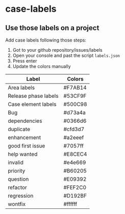 # case-labels

## Use those labels on a project

Add case labels following those steps:

1. Got to your github repository/issues/labels
2. Open your console and past the script `labels.json`
3. Press enter
4. Update the colors manually

| Label | Colors |
|-------|--------|
| Area labels | #F7AB14 |
| Release phase labels | #53CF9F |
| Case element labels |#500C98 |
| Bug | #d73a4a |
| dependencies | #0366d6 |
| duplicate | #cfd3d7 |
| enhancement | #a2eeef |
| good first issue | #7057ff |
| help wanted | #E8CEC4 |
| invalid | #e4e669 |
| priority | #B60205 |
| question | #E09392 |
| refactor | #FEF2C0 |
| regression | #D192BF |
| wontfix | #ffffff |
